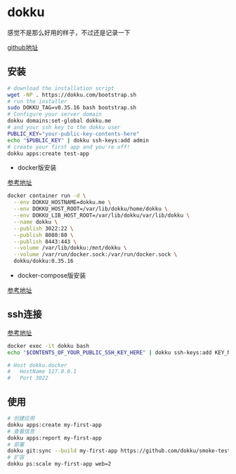 # dokku

感觉不是那么好用的样子，不过还是记录一下

[github地址](https://github.com/dokku/dokku)

## 安装

```bash
# download the installation script
wget -NP . https://dokku.com/bootstrap.sh
# run the installer
sudo DOKKU_TAG=v0.35.16 bash bootstrap.sh
# Configure your server domain
dokku domains:set-global dokku.me
# and your ssh key to the dokku user
PUBLIC_KEY="your-public-key-contents-here"
echo "$PUBLIC_KEY" | dokku ssh-keys:add admin
# create your first app and you're off!
dokku apps:create test-app
```

- docker版安装

[参考地址](https://dokku.com/docs/getting-started/install/docker/)

```bash
docker container run -d \
  --env DOKKU_HOSTNAME=dokku.me \
  --env DOKKU_HOST_ROOT=/var/lib/dokku/home/dokku \
  --env DOKKU_LIB_HOST_ROOT=/var/lib/dokku/var/lib/dokku \
  --name dokku \
  --publish 3022:22 \
  --publish 8080:80 \
  --publish 8443:443 \
  --volume /var/lib/dokku:/mnt/dokku \
  --volume /var/run/docker.sock:/var/run/docker.sock \
  dokku/dokku:0.35.16
```

- docker-compose版安装

[参考地址](https://dokku.com/docs/getting-started/install/docker/)

## ssh连接

[参考地址](https://dokku.com/docs/getting-started/install/docker/)

```bash
docker exec -it dokku bash
echo "$CONTENTS_OF_YOUR_PUBLIC_SSH_KEY_HERE" | dokku ssh-keys:add KEY_NAME

# Host dokku.docker
#   HostName 127.0.0.1
#   Port 3022
```

## 使用

```bash
# 创建应用
dokku apps:create my-first-app 
# 查看信息
dokku apps:report my-first-app
# 部署
dokku git:sync --build my-first-app https://github.com/dokku/smoke-test-app.git 
# 扩容
dokku ps:scale my-first-app web=2
```
